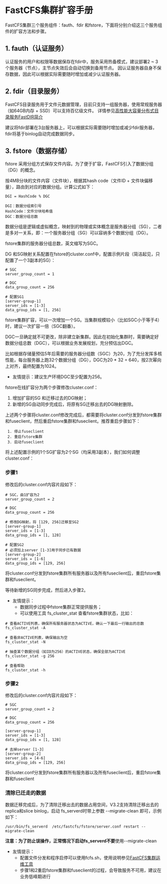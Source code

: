 
# FastCFS集群扩容手册

FastCFS集群三个服务组件：fauth、fdir 和fstore，下面将分别介绍这三个服务组件的扩容方法和步骤。

## 1. fauth（认证服务）

认证服务的用户和权限等数据保存在fdir中，服务采用热备模式，建议部署2 ~ 3个服务器（节点），主节点失效后会自动切换到备用节点。
因认证服务器自身不保存数据，因此可以根据实际需要随时增加或减少认证服务器。

## 2. fdir（目录服务）

FastCFS目录服务用于文件元数据管理，目前只支持一组服务器，使用常规服务器（如64GB内存 + SSD）可以支持百亿级文件。
详情参见[高性能大容量分布式目录服务FastDIR简介](https://my.oschina.net/u/3334339/blog/5405816)

建议将fdir部署在3台服务器上，可以根据实际需要随时增加或减少fdir服务器，fdir将基于binlog自动完成数据同步。

## 3. fstore（数据存储）

fstore 采用分组方式保存文件内容。为了便于扩容，FastCFS引入了数据分组（DG）的概念。

按4MB分块的文件内容（文件块），根据其hash code（文件ID + 文件块偏移量），路由到对应的数据分组。计算公式如下：
```
DGI = HashCode % DGC

DGI：数据分组索引号
HashCode：文件分块哈希值
DGC：数据分组总数
```

数据分组是逻辑或虚拟概念，映射到的物理或实体概念是服务器分组（SG），二者是多对一关系，即：一个服务器分组（SG）可以容纳多个数据分组（DG）。

fstore集群的服务器分组总数，英文缩写为SGC。

DG 和SG映射关系配置在fstore的cluster.conf中，配置示例片段（简洁起见，只配置了一个3副本的SG）：
```
# SGC
server_group_count = 1

# DGC
data_group_count = 256

# 配置SG1
[server-group-1]
server_ids = [1-3]
data_group_ids = [1, 256]

```

fstore集群扩容，可以一次增加一个SG。当集群规模较小（比如SGC小于等于4）时，建议一次扩容一倍（SGC翻番）。

DGC一旦确定就不可更改，除非建立新集群。因此在初始化集群时，需要确定好数据分组总数（DGC），可以根据业务发展规划，充分预估出DGC。

比如根据存储量预估5年后需要的服务器分组数（SGC）为20，为了充分发挥多核性能，每台服务器上跑32个数据分组（DG），DGC为20 * 32 = 640，按2次幂向上对齐，最终配置为1024。

* 友情提示：建议生产环境DGC至少配置为256。

fstore在线扩容分为两个步骤修改cluster.conf：
1. 增加扩容的SG 和迁移过去的DG映射；
2. 新增的SG自动同步完成后，将原有SG迁移出去的DG映射删除。

上述两个步骤将cluster.conf修改完成后，都需要将cluster.conf分发到fstore集群和fuseclient，然后重启fstore集群和fuseclient。推荐重启步骤如下：
```
 1. 停止fuseclient
 2. 重启fstore集群
 3. 启动fuseclient
```

将上述配置示例的1个SG扩容为2个SG（均采用3副本），我们如何调整cluster.conf：

### 步骤1
修改后的cluster.conf内容片段如下：

```
# SGC，由1扩容为2
server_group_count = 2

# DGC
data_group_count = 256

# 修改DG映射，将 [129, 256]迁移至SG2
[server-group-1]
server_ids = [1-3]
data_group_ids = [1, 128]

# 配置SG2
# 必须加上server [1-3]用于同步已有数据
[server-group-2]
server_ids = [1-6]
data_group_ids = [129, 256]
```

将cluster.conf分发到fstore集群所有服务器以及所有fuseclient后，重启fstore集群和fuseclient。

等待新增的SG同步完成，然后进入步骤2。

* 友情提示：
   * 数据同步过程中fstore集群正常提供服务；
   * 可以使用工具 fs_cluster_stat 查看fstore集群状态，比如：
```
# 查看ACTIVE列表，确保所有服务器状态为ACTIVE，确认一下最后一行输出的总数
fs_cluster_stat -A

# 查看非ACTIVE列表，确保输出为空
fs_cluster_stat -N

# 抽查某个数据分组（如ID为256）的ACTIVE状态，确保全部为ACTIVE
fs_cluster_stat -g 256

# 查看帮助
fs_cluster_stat -h
```

### 步骤2
修改后的cluster.conf内容片段如下：

```
# SGC
server_group_count = 2

# DGC
data_group_count = 256

[server-group-1]
server_ids = [1-3]
data_group_ids = [1, 128]

# 去掉server [1-3]
[server-group-2]
server_ids = [4-6]
data_group_ids = [129, 256]
```

将cluster.conf分发到fstore集群所有服务器以及所有fuseclient后，重启fstore集群和fuseclient

### 清除已迁走的数据
数据迁移完成后，为了清除迁移出去的数据占用空间，V3.2支持清除迁移出去的replica和slice binlog，启动 fs_serverd时带上参数 --migrate-clean 即可，示例如下：
```
/usr/bin/fs_serverd  /etc/fastcfs/fstore/server.conf restart --migrate-clean
```

**注意：**为了防止误操作，正常情况下启动fs_serverd**不要**使用--migrate-clean

* 友情提示：
   * 配置文件分发和程序启停可以使用fcfs.sh，使用说明参见[FastCFS集群运维工具](fcfs-ops-tool-zh_CN.md)
   * 步骤1和2重启fstore集群和fuseclient的过程，会导致服务不可用，建议在业务低峰期进行
